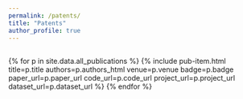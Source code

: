 ```yaml
---
permalink: /patents/
title: "Patents"
author_profile: true
---
```


<h2></h2>

<div class="pub-list">
  {% for p in site.data.all_publications %}
    {% include pub-item.html
       title=p.title
       authors=p.authors_html
       venue=p.venue
       badge=p.badge
       paper_url=p.paper_url
       code_url=p.code_url
       project_url=p.project_url
       dataset_url=p.dataset_url %}
  {% endfor %}
</div>